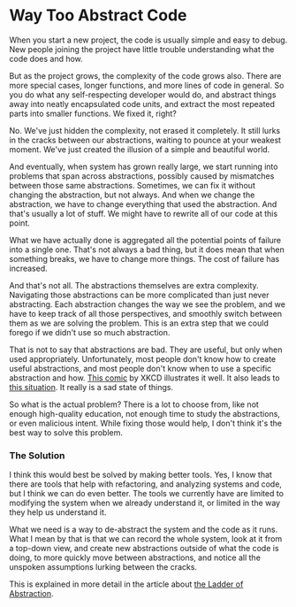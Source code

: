 # Way Too Abstract Code

When you start a new project, the code is usually simple and easy to debug. New people joining the project have little trouble understanding what the code does and how.

But as the project grows, the complexity of the code grows also. There are more special cases, longer functions, and more lines of code in general. So you do what any self-respecting developer would do, and abstract things away into neatly encapsulated code units, and extract the most repeated parts into smaller functions. We fixed it, right?

No. We've just hidden the complexity, not erased it completely. It still lurks in the cracks between our abstractions, waiting to pounce at your weakest moment. We've just created the illusion of a simple and beautiful world.

And eventually, when system has grown really large, we start running into problems that span across abstractions, possibly caused by mismatches between those same abstractions. Sometimes, we can fix it without changing the abstraction, but not always. And when we change the abstraction, we have to change everything that used the abstraction. And that's usually a lot of stuff. We might have to rewrite all of our code at this point.

What we have actually done is aggregated all the potential points of failure into a single one. That's not always a bad thing, but it does mean that when something breaks, we have to change more things. The cost of failure has increased.

And that's not all. The abstractions themselves are extra complexity. Navigating those abstractions can be more complicated than just never abstracting. Each abstraction changes the way we see the problem, and we have to keep track of all those perspectives, and smoothly switch between them as we are solving the problem. This is an extra step that we could forego if we didn't use so much abstraction.

That is not to say that abstractions are bad. They are useful, but only when used appropriately. Unfortunately, most people don't know how to create useful abstractions, and most people don't know when to use a specific abstraction and how. [This comic](https://xkcd.com/2021/) by XKCD illustrates it well. It also leads to [this situation](https://xkcd.com/927/). It really is a sad state of things.

So what is the actual problem? There is a lot to choose from, like not enough high-quality education, not enough time to study the abstractions, or even malicious intent. While fixing those would help, I don't think it's the best way to solve this problem.

### The Solution

I think this would best be solved by making better tools. Yes, I know that there are tools that help with refactoring, and analyzing systems and code, but I think we can do even better. The tools we currently have are limited to modifying the system when we already understand it, or limited in the way they help us understand it.

What we need is a way to de-abstract the system and the code as it runs. What I mean by that is that we can record the whole system, look at it from a top-down view, and create new abstractions outside of what the code is doing, to more quickly move between abstractions, and notice all the unspoken assumptions lurking between the cracks.

This is explained in more detail in the article about [the Ladder of Abstraction](../interesting_introductions/ladder_of_abstraction.md).